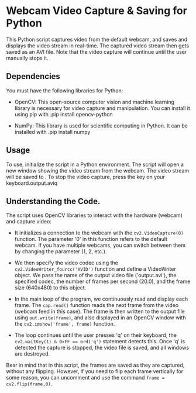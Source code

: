 # Webcam Video Capture & Saving for Python

This Python script captures video from the default webcam, and saves and displays the video stream in real-time. The captured video stream then gets saved as an AVI file. Note that the video capture will continue until the user manually stops it.

## Dependencies

You must have the following libraries for Python:

- OpenCV: This open-source computer vision and machine learning library is necessary for video capture and manipulation. You can install it using pip with .pip install opencv-python

- NumPy: This library is used for scientific computing in Python. It can be installed with .pip install numpy

## Usage
To use, initialize the script in a Python environment. The script will open a new window showing the video stream from the webcam. The video stream will be saved to . To stop the video capture, press the key on your keyboard.output.aviq

## Understanding the Code.

The script uses OpenCV libraries to interact with the hardware (webcam) and capture video:

- It initializes a connection to the webcam with the `cv2.VideoCapture(0)` function. The parameter '0' in this function refers to the default webcam. If you have multiple webcams, you can switch between them by changing the parameter (1, 2, etc.).

- We then specify the video codec using the `cv2.VideoWriter_fourcc('XVID')` function and define a VideoWriter object. We pass the name of the output video file ('output.avi'), the specified codec, the number of frames per second (20.0), and the frame size (640x480) to this object.

- In the main loop of the program, we continuously read and display each frame. The `cap.read()` function reads the next frame from the video (webcam feed in this case). The frame is then written to the output file using `out.write(frame)`, and also displayed in an OpenCV window with the `cv2.imshow('frame', frame)` function.

- The loop continues until the user presses 'q' on their keyboard, the `cv2.waitKey(1) & 0xFF == ord('q')` statement detects this. Once 'q' is detected the capture is stopped, the video file is saved, and all windows are destroyed.

Bear in mind that in this script, the frames are saved as they are captured, without any flipping. However, if you need to flip each frame vertically for some reason, you can uncomment and use the command `frame = cv2.flip(frame,0)`.
